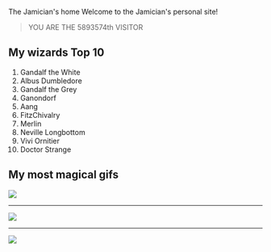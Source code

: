 The Jamician's home
Welcome to the Jamician's personal site!

> YOU ARE THE 5893574th VISITOR

## My wizards Top 10

1. Gandalf the White
2. Albus Dumbledore
3. Gandalf the Grey
4. Ganondorf
5. Aang
6. FitzChivalry
7. Merlin
8. Neville Longbottom
9. Vivi Ornitier
10. Doctor Strange

## My most magical gifs

![](http://i.imgur.com/PPDWnUX.gif)

-----

![](http://i.imgur.com/96t6I9m.gif)

------

![](https://i.imgur.com/tGrfgCk.gif)